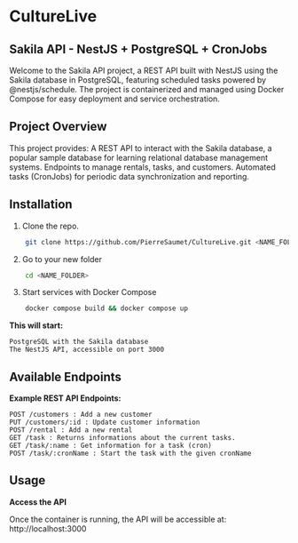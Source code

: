 # CultureLive
## Sakila API - NestJS + PostgreSQL + CronJobs
Welcome to the Sakila API project, a REST API built with NestJS using the Sakila database in PostgreSQL, featuring scheduled tasks powered by @nestjs/schedule. The project is containerized and managed using Docker Compose for easy deployment and service orchestration.


## Project Overview
This project provides:
    A REST API to interact with the Sakila database, a popular sample database for learning relational database management systems.
    Endpoints to manage rentals, tasks, and customers.
    Automated tasks (CronJobs) for periodic data synchronization and reporting.


## Installation
1. Clone the repo.
```bash
    git clone https://github.com/PierreSaumet/CultureLive.git <NAME_FOLDER>
```

2. Go to your new folder
```bash
    cd <NAME_FOLDER>
```

3. Start services with Docker Compose
```bash
    docker compose build && docker compose up
```

**This will start:**

    PostgreSQL with the Sakila database
    The NestJS API, accessible on port 3000


## Available Endpoints
**Example REST API Endpoints:**

    POST /customers : Add a new customer
    PUT /customers/:id : Update customer information
    POST /rental : Add a new rental
    GET /task : Returns informations about the current tasks.
    GET /task/:name : Get information for a task (cron)
    POST /task/:cronName : Start the task with the given cronName


## Usage
**Access the API**

Once the container is running, the API will be accessible at:
http://localhost:3000
